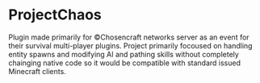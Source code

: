 # ProjectChaos

Plugin made primarily for ©Chosencraft networks server as an event
for their survival multi-player plugins. Project primarily focoused on
handling entity spawns and modifying AI and pathing skills without
completely chainging native code so it would be compatible with
standard issued Minecraft clients.
